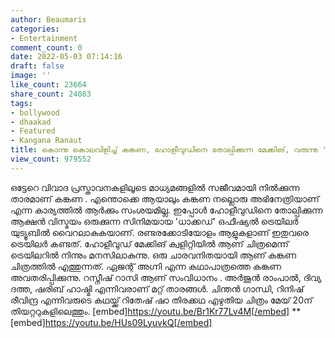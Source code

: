```yaml
---
author: Beaumaris
categories:
- Entertainment
comment_count: 0
date: 2022-05-03 07:14:16
draft: false
image: ''
like_count: 23664
share_count: 24083
tags:
- bollywood
- dhaakad
- Featured
- Kangana Ranaut
title: കൊന്നു കൊലവിളിച്ച് കങ്കണ, ഹോളീവുഡിനെ തോല്പിക്കുന്ന മേക്കിങ്, വരുന്നു 'ധാക്കഡ്'
view_count: 979552
---
```


ഒട്ടേറെ വിവാദ പ്രസ്താവനകളിലൂടെ മാധ്യമങ്ങളിൽ സജീവമായി നിൽക്കുന്ന താരമാണ് കങ്കണ . എന്തൊക്കെ ആയാലും കങ്കണ നല്ലൊരു അഭിനേത്രിയാണ് എന്ന കാര്യത്തിൽ ആർക്കും സംശയമില്ല. ഇപ്പോൾ ഹോളീവുഡിനെ തോല്പിക്കുന്ന ആക്ഷൻ വിസ്മയം ഒരുക്കുന്ന സിനിമയായ 'ധാക്കഡ്' ഒഫീഷ്യൽ ട്രെയിലർ യുട്യൂബിൽ വൈറലാകുകയാണ്. രണ്ടരക്കോടിയോളം ആളുകളാണ് ഇതുവരെ ട്രെയിലർ കണ്ടത്. ഹോളീവുഡ് മേക്കിങ് ക്വളിറ്റിയിൽ ആണ് ചിത്രമെന്ന് ട്രെയിലറിൽ നിന്നും മനസിലാകുന്നു. ഒരു ചാരവനിതയായി ആണ് കങ്കണ ചിത്രത്തിൽ എത്തുന്നത്. ഏജന്റ് അഗ്നി എന്ന കഥാപാത്രത്തെ കങ്കണ അവതരിപ്പിക്കുന്നു. റസ്നീഷ് റാസി ആണ് സംവിധാനം . അർജുൻ രാംപാൽ, ദിവ്യ ദത്ത, ഷരിബ് ഹാഷ്മി എന്നിവരാണ് മറ്റ് താരങ്ങൾ. ചിന്തൻ ഗാന്ധി, റിനിഷ് രീവിന്ദ്ര എന്നിവരുടെ കഥയ്ക്ക് റിതേഷ് ഷാ തിരക്കഥ എഴുതിയ ചിത്രം മേയ് 20ന് തിയറ്ററുകളിലെത്തും. [embed]https://youtu.be/Br1Kr77Lv4M[/embed] ** [embed]https://youtu.be/HUs09LyuvkQ[/embed] &nbsp;